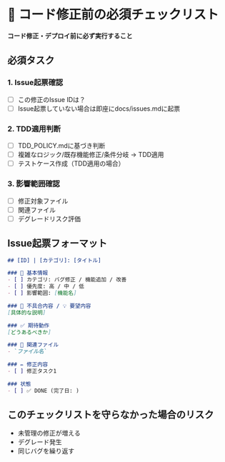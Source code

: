 # 🚨 コード修正前の必須チェックリスト

**コード修正・デプロイ前に必ず実行すること**

## 必須タスク

### 1. Issue起票確認
- [ ] この修正のIssue IDは？
- [ ] Issue起票していない場合は即座にdocs/issues.mdに起票

### 2. TDD適用判断
- [ ] TDD_POLICY.mdに基づき判断
- [ ] 複雑なロジック/既存機能修正/条件分岐 → TDD適用
- [ ] テストケース作成（TDD適用の場合）

### 3. 影響範囲確認
- [ ] 修正対象ファイル
- [ ] 関連ファイル
- [ ] デグレードリスク評価

## Issue起票フォーマット
```markdown
## [ID] | [カテゴリ]: [タイトル]

### 📌 基本情報
- [ ] カテゴリ: バグ修正 / 機能追加 / 改善
- [ ] 優先度: 高 / 中 / 低
- [ ] 影響範囲: [機能名]

### 🐛 不具合内容 / 💡 要望内容
[具体的な説明]

### ✅ 期待動作
[どうあるべきか]

### 📍 関連ファイル
- `ファイル名`

### ✏️ 修正内容
- [ ] 修正タスク1

### 状態
- [ ] ✅ DONE (完了日: )
```

## このチェックリストを守らなかった場合のリスク
- 未管理の修正が増える
- デグレード発生
- 同じバグを繰り返す
